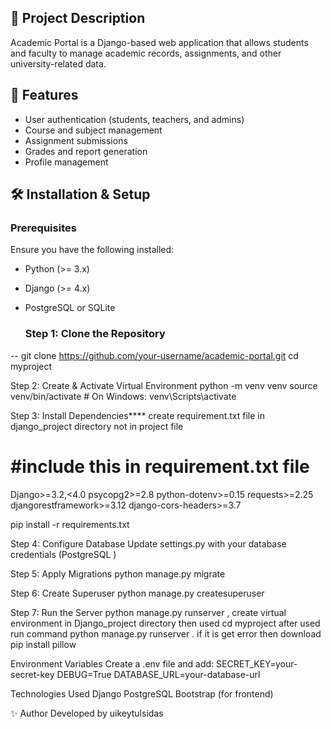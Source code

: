 ## 📌 Project Description
Academic Portal is a Django-based web application that allows students and faculty to manage academic records, assignments, and other university-related data.

## 🚀 Features
- User authentication (students, teachers, and admins)
- Course and subject management
- Assignment submissions
- Grades and report generation
- Profile management
  
## 🛠️ Installation & Setup
### Prerequisites
Ensure you have the following installed:
- Python (>= 3.x)
- Django (>= 4.x)
- PostgreSQL or SQLite
  
  ###  Step 1: Clone the Repository
 -- git clone https://github.com/your-username/academic-portal.git
 cd myproject

 Step 2: Create & Activate Virtual Environment
 python -m venv venv
source venv/bin/activate  # On Windows: venv\Scripts\activate


Step 3: Install Dependencies****
create requirement.txt file in django_project directory not in project file
# #include this in requirement.txt file
Django>=3.2,<4.0
psycopg2>=2.8
python-dotenv>=0.15
requests>=2.25
djangorestframework>=3.12
django-cors-headers>=3.7

pip install -r requirements.txt 


Step 4: Configure Database
Update settings.py with your database credentials (PostgreSQL )

Step 5: Apply Migrations
python manage.py migrate

Step 6: Create Superuser
python manage.py createsuperuser

Step 7: Run the Server
python manage.py runserver , create virtual environment in Django_project directory then used  cd myproject after used  run command python manage.py runserver .
if it is get error then download pip install pillow 

Environment Variables
Create a .env file and add:
SECRET_KEY=your-secret-key
DEBUG=True
DATABASE_URL=your-database-url

Technologies Used
Django
PostgreSQL
Bootstrap (for frontend)

✨ Author
Developed by uikeytulsidas


 
